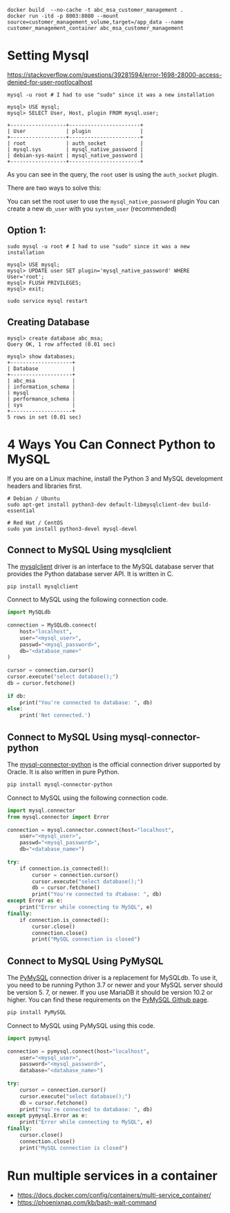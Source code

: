 ```
docker build  --no-cache -t abc_msa_customer_management .
docker run -itd -p 8003:8080 --mount source=customer_management_volume,target=/app_data --name customer_management_container abc_msa_customer_management
```
# Setting Mysql
https://stackoverflow.com/questions/39281594/error-1698-28000-access-denied-for-user-rootlocalhost
```
mysql -u root # I had to use "sudo" since it was a new installation

mysql> USE mysql;
mysql> SELECT User, Host, plugin FROM mysql.user;

+------------------+-----------------------+
| User             | plugin                |
+------------------+-----------------------+
| root             | auth_socket           |
| mysql.sys        | mysql_native_password |
| debian-sys-maint | mysql_native_password |
+------------------+-----------------------+

```
As you can see in the query, the ``root`` user is using the ``auth_socket`` plugin.

There are two ways to solve this:

You can set the root user to use the ``mysql_native_password`` plugin
You can create a new ``db_user`` with you ``system_user`` (recommended)
## Option 1:

```
sudo mysql -u root # I had to use "sudo" since it was a new installation

mysql> USE mysql;
mysql> UPDATE user SET plugin='mysql_native_password' WHERE User='root';
mysql> FLUSH PRIVILEGES;
mysql> exit;

sudo service mysql restart
```
## Creating Database
```
mysql> create database abc_msa;
Query OK, 1 row affected (0.01 sec)

mysql> show databases;
+--------------------+
| Database           |
+--------------------+
| abc_msa            |
| information_schema |
| mysql              |
| performance_schema |
| sys                |
+--------------------+
5 rows in set (0.01 sec)
```
 
# 4 Ways You Can Connect Python to MySQL
If you are on a Linux machine, install the Python 3 and MySQL development headers and libraries first.
```
# Debian / Ubuntu
sudo apt-get install python3-dev default-libmysqlclient-dev build-essential
 
# Red Hat / CentOS
sudo yum install python3-devel mysql-devel
```
## Connect to MySQL Using mysqlclient
The [mysqlclient](https://www.mysql.com/products/connector/) driver is an interface to the MySQL database server that provides the Python database server API. It is written in C.
```
pip install mysqlclient
```

Connect to MySQL using the following connection code.
```python
import MySQLdb
 
connection = MySQLdb.connect(
    host="localhost",
    user="<mysql_user>",
    passwd="<mysql_password>",
    db="<database_name>"
)
 
cursor = connection.cursor()
cursor.execute("select database();")
db = cursor.fetchone()
 
if db:
    print("You're connected to database: ", db)
else:
    print('Not connected.')
```
## Connect to MySQL Using mysql-connector-python
The [mysql-connector-python](https://dev.mysql.com/doc/connector-python/en/) is the official connection driver supported by Oracle. It is also written in pure Python.
```bash
pip install mysql-connector-python
```

Connect to MySQL using the following connection code.
```python
import mysql.connector
from mysql.connector import Error
 
connection = mysql.connector.connect(host="localhost",
    user="<mysql_user>",
    passwd="<mysql_password>",
    db="<database_name>")
 
try:
    if connection.is_connected():
        cursor = connection.cursor()
        cursor.execute("select database();")
        db = cursor.fetchone()
        print("You're connected to dtabase: ", db)
except Error as e:
    print("Error while connecting to MySQL", e)
finally:
    if connection.is_connected():
        cursor.close()
        connection.close()
        print("MySQL connection is closed")
```
## Connect to MySQL Using PyMySQL
The [PyMySQL](https://pypi.org/project/pymysql/) connection driver is a replacement for MySQLdb. To use it, you need to be running Python 3.7 or newer and your MySQL server should be version 5. 7, or newer. If you use MariaDB it should be version 10.2 or higher. You can find these requirements on the [PyMySQL Github page](https://github.com/PyMySQL/PyMySQL).
```bash
pip install PyMySQL
```
Connect to MySQL using PyMySQL using this code.
```python
import pymysql
 
connection = pymysql.connect(host="localhost",
    user="<mysql_user>",
    password="<mysql_password>",
    database="<database_name>")
 
try:
    cursor = connection.cursor()
    cursor.execute("select database();")
    db = cursor.fetchone()
    print("You're connected to database: ", db)
except pymysql.Error as e:
    print("Error while connecting to MySQL", e)
finally:
    cursor.close()
    connection.close()
    print("MySQL connection is closed")
```

# Run multiple services in a container
* https://docs.docker.com/config/containers/multi-service_container/
* https://phoenixnap.com/kb/bash-wait-command

